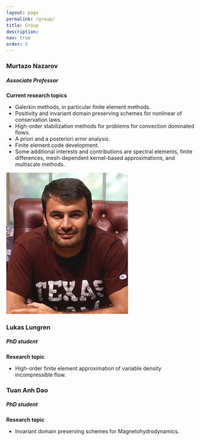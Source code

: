 ```yaml
---
layout: page
permalink: /group/
title: Group
description: 
nav: true
order: 5
---
```


<article>
  <div class="row">
    <div class="col">
      <h3> Murtazo Nazarov </h3>
      <h5> Associate Professor </h5>
      <i class="icon-search"></i>
	<b>Current research topics</b>
	    <ul>
	    	<li>
	    	    Galerkin methods, in particular finite element methods.
	    	</li>
	    	<li>
	    	Positivity and invariant domain preserving schemes for nonlinear of conservation laws.
	    	</li>
	    	<li>
	    	High-order stabilization methods for problems for convection dominated flows.
	    	</li>
	    	<li>
	    	A priori and a posteriori error analysis.
	    	</li>
	    	<li>
	    	Finite element code development.
	    	</li>
	    	<li>
	    	Some additional interests and contributions are spectral elements, finite differences, mesh-dependent kernel-based approximations, and multiscale methods.
	    	</li>
	</ul>
    </div>
      <div class="profile col-3">
          <img class="img-fluid z-depth-4 rounded" src="/assets/img/pic2_small.jpg">
      </div>
  </div>

	
  <div class="row">
   <div class="col">
      <h3> Lukas Lungren </h3>
      <h5> PhD student </h5>
      <i class="icon-search"></i>
	<b>Research topic</b>
	    <ul>
	    	<li>
	    	    High-order finite element approximation of variable density incompressible flow.
	    	</li>
	</ul>
    </div>
  </div>

  <div class="row">
   <div class="col">
      <h3> Tuan Anh Dao </h3>
      <h5> PhD student </h5>
      <i class="icon-search"></i>
	<b>Research topic</b>
	    <ul>
	    	<li>
	    	    Invariant domain preserving schemes for Magnetohydrodynamics.
	    	</li>
	</ul>
    </div>
  </div>


</article>

